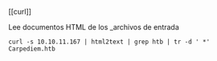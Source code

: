 [[curl]]

Lee documentos HTML de los _archivos de entrada

```
curl -s 10.10.11.167 | html2text | grep htb | tr -d ' *'
Carpediem.htb
```

